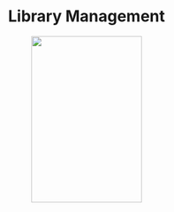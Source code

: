 <h1 align="center">Library Management</h1>
<div align="center">
<img src="https://upload.wikimedia.org/wikipedia/commons/d/d0/Eclipse-Luna-Logo.svg" width="200" height="300">
</div>
